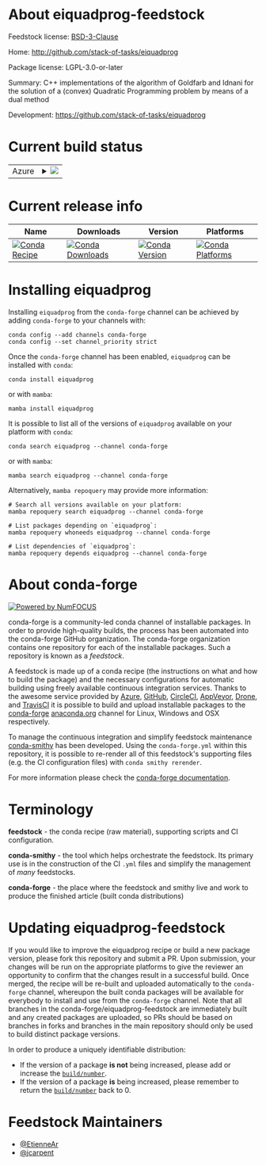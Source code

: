 About eiquadprog-feedstock
==========================

Feedstock license: [BSD-3-Clause](https://github.com/conda-forge/eiquadprog-feedstock/blob/main/LICENSE.txt)

Home: http://github.com/stack-of-tasks/eiquadprog

Package license: LGPL-3.0-or-later

Summary: C++ implementations of the algorithm of Goldfarb and Idnani for the solution of a (convex) Quadratic Programming problem by means of a dual method

Development: https://github.com/stack-of-tasks/eiquadprog

Current build status
====================


<table>
    
  <tr>
    <td>Azure</td>
    <td>
      <details>
        <summary>
          <a href="https://dev.azure.com/conda-forge/feedstock-builds/_build/latest?definitionId=12812&branchName=main">
            <img src="https://dev.azure.com/conda-forge/feedstock-builds/_apis/build/status/eiquadprog-feedstock?branchName=main">
          </a>
        </summary>
        <table>
          <thead><tr><th>Variant</th><th>Status</th></tr></thead>
          <tbody><tr>
              <td>linux_64</td>
              <td>
                <a href="https://dev.azure.com/conda-forge/feedstock-builds/_build/latest?definitionId=12812&branchName=main">
                  <img src="https://dev.azure.com/conda-forge/feedstock-builds/_apis/build/status/eiquadprog-feedstock?branchName=main&jobName=linux&configuration=linux%20linux_64_" alt="variant">
                </a>
              </td>
            </tr><tr>
              <td>osx_64</td>
              <td>
                <a href="https://dev.azure.com/conda-forge/feedstock-builds/_build/latest?definitionId=12812&branchName=main">
                  <img src="https://dev.azure.com/conda-forge/feedstock-builds/_apis/build/status/eiquadprog-feedstock?branchName=main&jobName=osx&configuration=osx%20osx_64_" alt="variant">
                </a>
              </td>
            </tr>
          </tbody>
        </table>
      </details>
    </td>
  </tr>
</table>

Current release info
====================

| Name | Downloads | Version | Platforms |
| --- | --- | --- | --- |
| [![Conda Recipe](https://img.shields.io/badge/recipe-eiquadprog-green.svg)](https://anaconda.org/conda-forge/eiquadprog) | [![Conda Downloads](https://img.shields.io/conda/dn/conda-forge/eiquadprog.svg)](https://anaconda.org/conda-forge/eiquadprog) | [![Conda Version](https://img.shields.io/conda/vn/conda-forge/eiquadprog.svg)](https://anaconda.org/conda-forge/eiquadprog) | [![Conda Platforms](https://img.shields.io/conda/pn/conda-forge/eiquadprog.svg)](https://anaconda.org/conda-forge/eiquadprog) |

Installing eiquadprog
=====================

Installing `eiquadprog` from the `conda-forge` channel can be achieved by adding `conda-forge` to your channels with:

```
conda config --add channels conda-forge
conda config --set channel_priority strict
```

Once the `conda-forge` channel has been enabled, `eiquadprog` can be installed with `conda`:

```
conda install eiquadprog
```

or with `mamba`:

```
mamba install eiquadprog
```

It is possible to list all of the versions of `eiquadprog` available on your platform with `conda`:

```
conda search eiquadprog --channel conda-forge
```

or with `mamba`:

```
mamba search eiquadprog --channel conda-forge
```

Alternatively, `mamba repoquery` may provide more information:

```
# Search all versions available on your platform:
mamba repoquery search eiquadprog --channel conda-forge

# List packages depending on `eiquadprog`:
mamba repoquery whoneeds eiquadprog --channel conda-forge

# List dependencies of `eiquadprog`:
mamba repoquery depends eiquadprog --channel conda-forge
```


About conda-forge
=================

[![Powered by
NumFOCUS](https://img.shields.io/badge/powered%20by-NumFOCUS-orange.svg?style=flat&colorA=E1523D&colorB=007D8A)](https://numfocus.org)

conda-forge is a community-led conda channel of installable packages.
In order to provide high-quality builds, the process has been automated into the
conda-forge GitHub organization. The conda-forge organization contains one repository
for each of the installable packages. Such a repository is known as a *feedstock*.

A feedstock is made up of a conda recipe (the instructions on what and how to build
the package) and the necessary configurations for automatic building using freely
available continuous integration services. Thanks to the awesome service provided by
[Azure](https://azure.microsoft.com/en-us/services/devops/), [GitHub](https://github.com/),
[CircleCI](https://circleci.com/), [AppVeyor](https://www.appveyor.com/),
[Drone](https://cloud.drone.io/welcome), and [TravisCI](https://travis-ci.com/)
it is possible to build and upload installable packages to the
[conda-forge](https://anaconda.org/conda-forge) [anaconda.org](https://anaconda.org/)
channel for Linux, Windows and OSX respectively.

To manage the continuous integration and simplify feedstock maintenance
[conda-smithy](https://github.com/conda-forge/conda-smithy) has been developed.
Using the ``conda-forge.yml`` within this repository, it is possible to re-render all of
this feedstock's supporting files (e.g. the CI configuration files) with ``conda smithy rerender``.

For more information please check the [conda-forge documentation](https://conda-forge.org/docs/).

Terminology
===========

**feedstock** - the conda recipe (raw material), supporting scripts and CI configuration.

**conda-smithy** - the tool which helps orchestrate the feedstock.
                   Its primary use is in the construction of the CI ``.yml`` files
                   and simplify the management of *many* feedstocks.

**conda-forge** - the place where the feedstock and smithy live and work to
                  produce the finished article (built conda distributions)


Updating eiquadprog-feedstock
=============================

If you would like to improve the eiquadprog recipe or build a new
package version, please fork this repository and submit a PR. Upon submission,
your changes will be run on the appropriate platforms to give the reviewer an
opportunity to confirm that the changes result in a successful build. Once
merged, the recipe will be re-built and uploaded automatically to the
`conda-forge` channel, whereupon the built conda packages will be available for
everybody to install and use from the `conda-forge` channel.
Note that all branches in the conda-forge/eiquadprog-feedstock are
immediately built and any created packages are uploaded, so PRs should be based
on branches in forks and branches in the main repository should only be used to
build distinct package versions.

In order to produce a uniquely identifiable distribution:
 * If the version of a package **is not** being increased, please add or increase
   the [``build/number``](https://docs.conda.io/projects/conda-build/en/latest/resources/define-metadata.html#build-number-and-string).
 * If the version of a package **is** being increased, please remember to return
   the [``build/number``](https://docs.conda.io/projects/conda-build/en/latest/resources/define-metadata.html#build-number-and-string)
   back to 0.

Feedstock Maintainers
=====================

* [@EtienneAr](https://github.com/EtienneAr/)
* [@jcarpent](https://github.com/jcarpent/)

